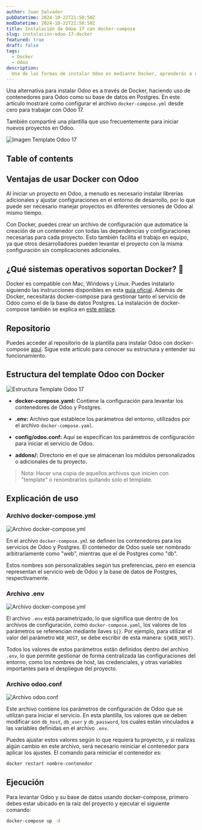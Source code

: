 ```yaml
---
author: Juan Salvador
pubDatetime: 2024-10-22T21:50:50Z
modDatetime: 2024-10-22T21:50:50Z
title: Instalación de Odoo 17 con docker-compose
slug: instalacion-odoo-17-docker
featured: true
draft: false
tags:
  - Docker
  - Odoo
description:
  Una de las formas de instalar Odoo es mediante Docker, aprenderás a realizar una configuración desde cero para Odoo 17.
---
```


Una alternativa para instalar Odoo es a través de Docker, haciendo uso de contenedores para Odoo como su base de datos en Postgres. En este artículo mostraré como configurar el archivo ```docker-compose.yml``` desde cero para trabajar con Odoo 17. 

También compartiré una plantilla que uso frecuentemente para iniciar nuevos proyectos en Odoo.

![Imagen Template Odoo 17](/blog/post-6/odoo-17-template.webp)

## Table of contents

## Ventajas de usar Docker con Odoo
Al iniciar un proyecto en Odoo, a menudo es necesario instalar librerías adicionales y ajustar configuraciones en el entorno de desarrollo, por lo que puede ser necesario manejar proyectos en diferentes versiones de Odoo al mismo tiempo. 

Con Docker, puedes crear un archivo de configuración que automatice la creación de un contenedor con todas las dependencias y configuraciones necesarias para cada proyecto. Esto también facilita el trabajo en equipo, ya que otros desarrolladores pueden levantar el proyecto con la misma configuración sin complicaciones adicionales.

## ¿Qué sistemas operativos soportan Docker? 🐳
Docker es compatible con Mac, Windows y Linux. Puedes instalarlo siguiendo las instrucciones disponibles en esta [guía oficial](https://docs.docker.com/get-started/get-docker/). Además de Docker, necesitarás docker-compose para gestionar tanto el servicio de Odoo como el de la base de datos Postgres. La instalación de docker-compose también se explica en [este enlace](https://docs.docker.com/compose/install/).

## Repositorio
Puedes acceder al repositorio de la plantilla para instalar Odoo con docker-compose [aquí](https://github.com/jsalvador-zsh/template-odoo-v17). Sigue este artículo para conocer su estructura y entender su funcionamiento.

## Estructura del template Odoo con Docker

![Estructura Template Odoo 17](/blog/post-6/estructura-template-docker.webp)

- **docker-compose.yaml:** Contiene la configuración para levantar los contenedores de Odoo y Postgres.

- **.env:** Archivo que establece los parámetros del entorno, utilizados por el archivo ```docker-compose.yaml```.

- **config/odoo.conf:** Aquí se especifican los parámetros de configuración para iniciar el servicio de Odoo.

- **addons/:** Directorio en el que se almacenan los módulos personalizados o adicionales de tu proyecto.

> Nota: Hacer una copia de aquellos archivos que inicien con "template" o renombrarlos quitando solo el template.

## Explicación de uso

### Archivo docker-compose.yml

![Archivo docker-compose.yml](/blog/post-6/docker-compose.webp)

En el archivo ```docker-compose.yml``` se definen los contenedores para los servicios de Odoo y Postgres.
El contenedor de Odoo suele ser nombrado arbitrariamente como "web", mientras que el de Postgres como "db".

Estos nombres son personalizables según tus preferencias, pero en esencia representan el servicio web de Odoo y la base de datos de Postgres, respectivamente.

### Archivo .env

![Archivo docker-compose.yml](/blog/post-6/archivo-env.webp)

El archivo ```.env``` está parametrizado, lo que significa que dentro de los archivos de configuración, como ```docker-compose.yaml```, los valores de los parámetros se referencian mediante llaves ```${}```. Por ejemplo, para utilizar el valor del parámetro ```WEB_HOST```, se debe escribir de esta manera: ```${WEB_HOST}```. 

Todos los valores de estos parámetros están definidos dentro del archivo ```.env```, lo que permite gestionar de forma centralizada las configuraciones del entorno, como los nombres de host, las credenciales, y otras variables importantes para el despliegue del proyecto.

### Archivo odoo.conf

![Archivo odoo.conf](/blog/post-6/archivo-odoo-conf.webp)

Este archivo contiene los parámetros de configuración de Odoo que se utilizan para iniciar el servicio. En esta plantilla, los valores que se deben modificar son ```db_host```, ```db_user``` y ```db_password```, los cuales están vinculados a las variables definidas en el archivo ```.env```. 

Puedes ajustar estos valores según lo que requiera tu proyecto, y si realizas algún cambio en este archivo, será necesario reiniciar el contenedor para aplicar los ajustes. El comando para reiniciar el contenedor es:

```bash
docker restart nombre-contenedor
```

## Ejecución

Para levantar Odoo y su base de datos usando docker-compose, primero debes estar ubicado en la raíz del proyecto y ejecutar el siguiente comando:

```bash
docker-compose up -d
```